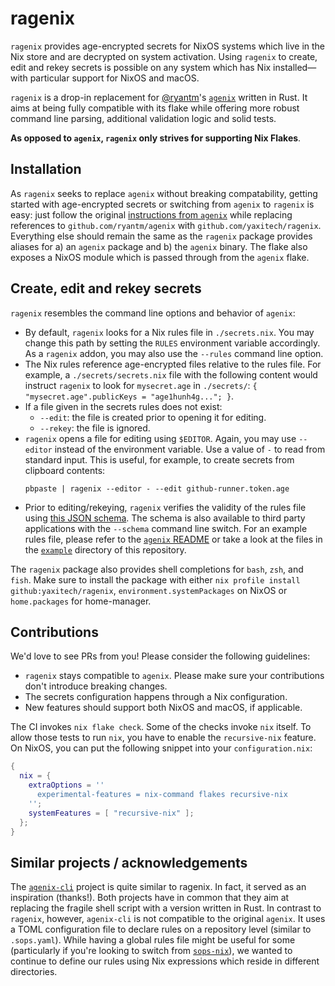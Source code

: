 # ragenix

`ragenix` provides age-encrypted secrets for NixOS systems which live in the Nix store
and are decrypted on system activation. Using `ragenix` to create, edit and rekey secrets
is possible on any system which has Nix installed—with particular support for NixOS and macOS.

`ragenix` is a drop-in replacement for [@ryantm](https://github.com/ryantm)'s
[`agenix`](https://github.com/ryantm/agenix) written in Rust. It aims at being fully compatible
with its flake while offering more robust command line parsing, additional validation logic
and solid tests.

**As opposed to `agenix`, `ragenix` only strives for supporting Nix Flakes**.

## Installation

As `ragenix` seeks to replace `agenix` without breaking compatability, getting started with age-encrypted
secrets or switching from `agenix` to `ragenix` is easy: just follow the original [instructions from `agenix`](
https://github.com/ryantm/agenix#installation) while replacing references to
`github.com/ryantm/agenix` with `github.com/yaxitech/ragenix`. Everything else should remain the
same as the `ragenix` package provides aliases for a) an `agenix` package and b) the `agenix` binary.
The flake also exposes a NixOS module which is passed through from the `agenix` flake.

## Create, edit and rekey secrets

`ragenix` resembles the command line options and behavior of `agenix`:

* By default, `ragenix` looks for a Nix rules file in `./secrets.nix`. You may change this path by setting the `RULES`
  environment variable accordingly. As a `ragenix` addon, you may also use the `--rules` command line option.
* The Nix rules reference age-encrypted files relative to the rules file. For example, a `./secrets/secrets.nix` file with the
  following content would instruct `ragenix` to look for `mysecret.age` in `./secrets/`: 
  `{ "mysecret.age".publicKeys = "age1hunh4g..."; }`.
* If a file given in the secrets rules does not exist:
  - `--edit`: the file is created prior to opening it for editing.
  - `--rekey`: the file is ignored.
* `ragenix` opens a file for editing using `$EDITOR`. Again, you may use `--editor` instead of the
  environment variable.
  Use a value of `-` to read from standard input. This is useful, for example, to create secrets from clipboard contents:
  ```ShellSession
  pbpaste | ragenix --editor - --edit github-runner.token.age
  ```
* Prior to editing/rekeying, `ragenix` verifies the validity of the rules file using [this JSON schema](
  ./src/ragenix/agenix.schema.json). The schema is also available to third party applications with
  the `--schema` command line switch. For an example rules file, please refer to the [`agenix` README](
  https://github.com/ryantm/agenix#tutorial) or take a look at the files in the [`example`](./example) directory
  of this repository.

The `ragenix` package also provides shell completions for `bash`, `zsh`, and `fish`. Make sure to install the package with either `nix profile install github:yaxitech/ragenix`, `environment.systemPackages` on NixOS or `home.packages` for home-manager.

## Contributions

We'd love to see PRs from you! Please consider the following guidelines:

- `ragenix` stays compatible to `agenix`. Please make sure your contributions
  don't introduce breaking changes.
- The secrets configuration happens through a Nix configuration.
- New features should support both NixOS and macOS, if applicable.

The CI invokes `nix flake check`. Some of the checks invoke `nix` itself.
To allow those tests to run `nix`, you have to enable the `recursive-nix` feature.
On NixOS, you can put the following snippet into your `configuration.nix`:

```nix
{
  nix = {
    extraOptions = ''
      experimental-features = nix-command flakes recursive-nix
    '';
    systemFeatures = [ "recursive-nix" ];
  };
}
```

## Similar projects / acknowledgements 

The [`agenix-cli`](https://github.com/cole-h/agenix-cli) project is quite similar to ragenix. In fact, it
served as an inspiration (thanks!). Both projects have in common that they aim
at replacing the fragile shell script with a version written in Rust. In contrast to `ragenix`, however,
`agenix-cli` is not compatible to the original `agenix`. It uses a TOML configuration file to declare rules
on a repository level (similar to `.sops.yaml`). While having a global rules file might be
useful for some (particularly if you're looking to switch from [`sops-nix`](
https://github.com/Mic92/sops-nix)), we wanted to continue to define our rules using Nix expressions which
reside in different directories.
